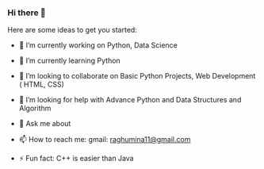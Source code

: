 ### Hi there 👋


Here are some ideas to get you started:

- 🔭 I’m currently working on Python, Data Science
- 🌱 I’m currently learning Python
- 👯 I’m looking to collaborate on Basic Python Projects, Web Development ( HTML, CSS)
- 🤔 I’m looking for help with Advance Python and Data Structures and Algorithm
- 💬 Ask me about 
- 📫 How to reach me: 
gmail: raghumina11@gmail.com
 
- ⚡ Fun fact: C++ is easier than Java

